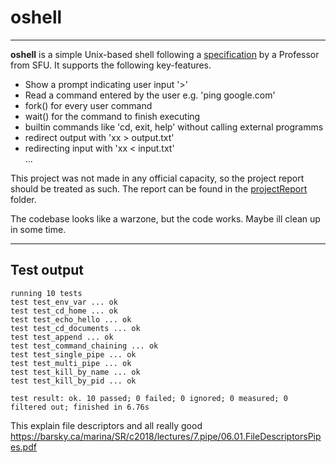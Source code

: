# oshell
----------------

**oshell** is a simple Unix-based shell following a [specification](specification.pdf) by a Professor
from SFU. It supports the following key-features.

- Show a prompt indicating user input '>'
- Read a command entered by the user e.g. 'ping google.com'
- fork() for every user command
- wait() for the command to finish executing
- builtin commands like 'cd, exit, help' without calling external programms
- redirect output with 'xx > output.txt'
- redirecting input with 'xx < input.txt'  
...

This project was not made in any official capacity, so the project report should be treated as such.
The report can be found in the [projectReport](projectReport/oshellReport) folder.

The codebase looks like a warzone, but the code works. Maybe ill clean up in some time.

--- 
## Test output
```
running 10 tests
test test_env_var ... ok
test test_cd_home ... ok
test test_echo_hello ... ok
test test_cd_documents ... ok
test test_append ... ok
test test_command_chaining ... ok
test test_single_pipe ... ok
test test_multi_pipe ... ok
test test_kill_by_name ... ok
test test_kill_by_pid ... ok

test result: ok. 10 passed; 0 failed; 0 ignored; 0 measured; 0 filtered out; finished in 6.76s
```

This explain file descriptors and all really good 
https://barsky.ca/marina/SR/c2018/lectures/7.pipe/06.01.FileDescriptorsPipes.pdf  

